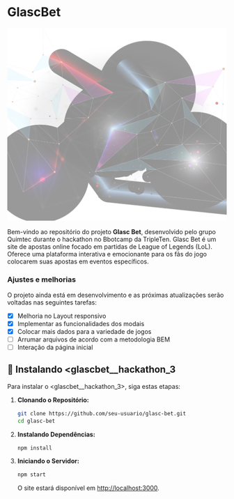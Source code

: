# GlascBet
<img src="./images/background.png" alt="LogoGlascBet">

Bem-vindo ao repositório do projeto **Glasc Bet**, desenvolvido pelo grupo Quimtec durante o hackathon no Bbotcamp da TripleTen. 
Glasc Bet é um site de apostas online focado em partidas de League of Legends (LoL). Oferece uma plataforma interativa e emocionante para os fãs do jogo colocarem suas apostas em eventos específicos.

### Ajustes e melhorias

O projeto ainda está em desenvolvimento e as próximas atualizações serão voltadas nas seguintes tarefas:

- [x] Melhoria no Layout responsivo
- [x] Implementar as funcionalidades dos modais
- [x] Colocar mais dados para a variedade de jogos 
- [ ] Arrumar arquivos de acordo com a metodologia BEM
- [ ] Interação da página inicial 

## 🚀 Instalando <glascbet__hackathon_3
>

Para instalar o <glascbet__hackathon_3>, siga estas etapas:

1. **Clonando o Repositório:**

    ```bash
    git clone https://github.com/seu-usuario/glasc-bet.git
    cd glasc-bet
    ```

2. **Instalando Dependências:**

    ```bash
    npm install
    ```

3. **Iniciando o Servidor:**

    ```bash
    npm start
    ```

    O site estará disponível em [http://localhost:3000](http://localhost:3000).

